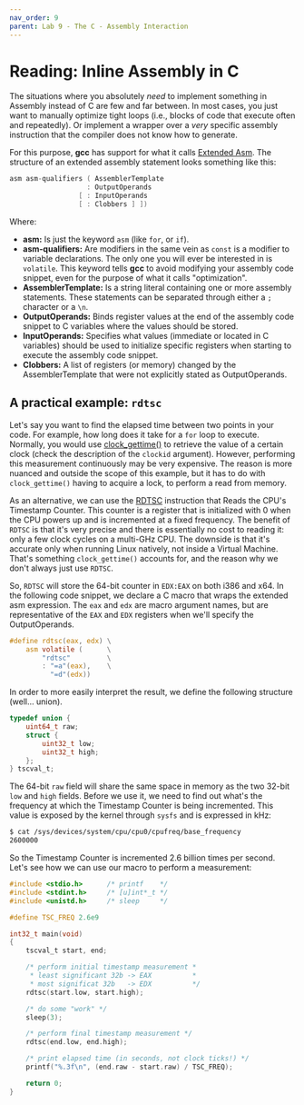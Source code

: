 ```yaml
---
nav_order: 9
parent: Lab 9 - The C - Assembly Interaction
---
```


# Reading: Inline Assembly in C

The situations where you absolutely *need* to implement something in Assembly
instead of C are few and far between.
In most cases, you just want to manually optimize tight loops (i.e., blocks of
code that execute often and repeatedly).
Or implement a wrapper over a *very* specific assembly instruction that the
compiler does not know how to generate.

For this purpose, **gcc** has support for what it calls
[Extended Asm](https://gcc.gnu.org/onlinedocs/gcc/Extended-Asm.html).
The structure of an extended assembly statement looks something like this:

```C
asm asm-qualifiers ( AssemblerTemplate
                   : OutputOperands
                 [ : InputOperands
                 [ : Clobbers ] ])
```

Where:

- **asm:** Is just the keyword `asm` (like `for`, or `if`).
- **asm-qualifiers:** Are modifiers in the same vein as `const` is a modifier
                      to variable declarations. The only one you will ever be
                      interested in is `volatile`. This keyword tells **gcc**
                      to avoid modifying your assembly code snippet, even for
                      the purpose of what it calls "optimization".
- **AssemblerTemplate:** Is a string literal containing one or more assembly
                         statements. These statements can be separated through
                         either a `;` character or a `\n`.
- **OutputOperands:** Binds register values at the end of the assembly code
                      snippet to C variables where the values should be stored.
- **InputOperands:** Specifies what values (immediate or located in C variables)
                     should be used to initialize specific registers when
                     starting to execute the assembly code snippet.
- **Clobbers:** A list of registers (or memory) changed by the AssemblerTemplate
                that were not explicitly stated as OutputOperands.

## A practical example: `rdtsc`

Let's say you want to find the elapsed time between two points in your code.
For example, how long does it take for a `for` loop to execute. Normally, you
would use
[clock_gettime()](https://www.man7.org/linux/man-pages/man3/clock_gettime.3.html)
to retrieve the value of a certain clock (check the description of the `clockid` argument).
However, performing this measurement continuously may be very expensive.
The reason is more nuanced and outside the scope of this example, but it has to
do with `clock_gettime()` having to acquire a lock, to perform a read from memory.

As an alternative, we can use the [RDTSC](https://www.felixcloutier.com/x86/rdtsc)
instruction that Reads the CPU's Timestamp Counter.
This counter is a register that is initialized with 0 when the CPU powers up and
is incremented at a fixed frequency.
The benefit of `RDTSC` is that it's very precise and there is essentially no
cost to reading it: only a few clock cycles on a multi-GHz CPU.
The downside is that it's accurate only when running Linux natively,
not inside a Virtual Machine.
That's something `clock_gettime()` accounts for, and the reason why we don't
always just use `RDTSC`.

So, `RDTSC` will store the 64-bit counter in `EDX:EAX` on both i386 and x64.
In the following code snippet, we declare a C macro that wraps the extended asm expression.
The `eax` and `edx` are macro argument names, but are representative of the
`EAX` and `EDX` registers when we'll specify the OutputOperands.

```C
#define rdtsc(eax, edx) \
    asm volatile (      \
        "rdtsc"         \
        : "=a"(eax),    \
          "=d"(edx))
```

In order to more easily interpret the result, we define the following structure
(well... union).

```C
typedef union {
    uint64_t raw;
    struct {
        uint32_t low;
        uint32_t high;
    };
} tscval_t;
```

The 64-bit `raw` field will share the same space in memory as the two 32-bit
`low` and `high` fields.
Before we use it, we need to find out what's the frequency at which the
Timestamp Counter is being incremented.
This value is exposed by the kernel through `sysfs` and is expressed in kHz:

```bash
$ cat /sys/devices/system/cpu/cpu0/cpufreq/base_frequency
2600000
```

So the Timestamp Counter is incremented 2.6 billion times per second.
Let's see how we can use our macro to perform a measurement:

```C
#include <stdio.h>      /* printf    */
#include <stdint.h>     /* [u]int*_t */
#include <unistd.h>     /* sleep     */

#define TSC_FREQ 2.6e9

int32_t main(void)
{
    tscval_t start, end;

    /* perform initial timestamp measurement *
     * least significant 32b -> EAX          *
     * most significat 32b   -> EDX          */
    rdtsc(start.low, start.high);

    /* do some "work" */
    sleep(3);

    /* perform final timestamp measurement */
    rdtsc(end.low, end.high);

    /* print elapsed time (in seconds, not clock ticks!) */
    printf("%.3f\n", (end.raw - start.raw) / TSC_FREQ);

    return 0;
}
```
